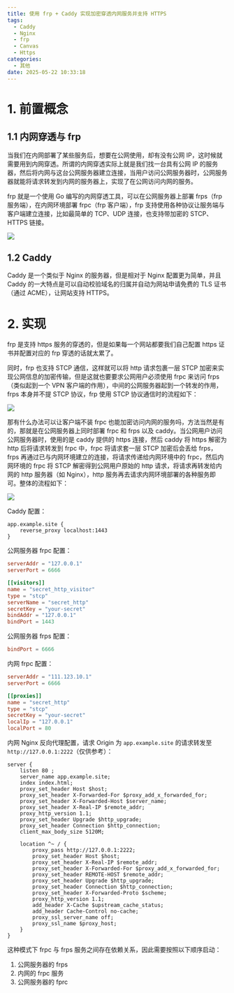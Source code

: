 ```yaml
---
title: 使用 frp + Caddy 实现加密穿透内网服务并支持 HTTPS
tags:
  - Caddy
  - Nginx
  - frp
  - Canvas
  - Https
categories:
  - 其他
date: 2025-05-22 10:33:18
---
```

# 1. 前置概念

## 1.1 内网穿透与 frp

当我们在内网部署了某些服务后，想要在公网使用，却有没有公网 IP，这时候就需要用到内网穿透。所谓的内网穿透实际上就是我们找一台具有公网 IP 的服务器，然后将内网与这台公网服务器建立连接，当用户访问公网服务器时，公网服务器就能将请求转发到内网的服务器上，实现了在公网访问内网的服务。

frp 就是一个使用 Go 编写的内网穿透工具，可以在公网服务器上部署 frps（frp 服务端），在内网环境部署 frpc（frp 客户端），frp 支持使用各种协议让服务端与客户端建立连接，比如最简单的 TCP、UDP 连接，也支持带加密的 STCP、HTTPS 链接。

![](https://esunr-image-bed.oss-cn-beijing.aliyuncs.com/picgo/202505221059502.png)

## 1.2 Caddy

Caddy 是一个类似于 Nginx 的服务器，但是相对于 Nginx 配置更为简单，并且 Caddy 的一大特点是可以自动校验域名的归属并自动为网站申请免费的 TLS 证书（通过 ACME），让网站支持 HTTPS。

# 2. 实现

frp 是支持 https 服务的穿透的，但是如果每一个网站都要我们自己配置 https 证书并配置对应的 frp 穿透的话就太累了。

同时，frp 也支持 STCP 通信，这样就可以将 http 请求包裹一层 STCP 加密来实现公网信息的加密传输，但是这就也要要求公网用户必须使用 frpc 来访问 frps（类似起到一个 VPN 客户端的作用），中间的公网服务器起到一个转发的作用，frps 本身并不提 STCP 协议，frp 使用 STCP 协议通信时的流程如下：

![](https://esunr-image-bed.oss-cn-beijing.aliyuncs.com/picgo/202505221142458.png)

那有什么办法可以让客户端不装 frpc 也能加密访问内网的服务吗，方法当然是有的，那就是在公网服务器上同时部署 frpc 和 frps 以及 caddy。当公网用户访问公网服务器时，使用的是 caddy 提供的 https 连接，然后 caddy 将 https 解密为 http 后将请求转发到 frpc 中，frpc 将请求套一层 STCP 加密后会丢给 frps，frps 再通过已与内网环境建立的连接，将请求传递给内网环境中的 frpc，然后内网环境的 frpc 将 STCP 解密得到公网用户原始的 http 请求，将请求再转发给内网的 http 服务器（如 Nginx），http 服务再去请求内网环境部署的各种服务即可。整体的流程如下：

![](https://esunr-image-bed.oss-cn-beijing.aliyuncs.com/picgo/202505221349091.png)

Caddy 配置：

```
app.example.site {
    reverse_proxy localhost:1443
}
```

公网服务器 frpc 配置：

```toml
serverAddr = "127.0.0.1"
serverPort = 6666

[[visitors]]
name = "secret_http_visitor"
type = "stcp"
serverName = "secret_http"
secretKey = "your-secret"
bindAddr = "127.0.0.1"
bindPort = 1443
```

公网服务器 frps 配置：

```toml
bindPort = 6666
```

内网 frpc 配置：

```toml
serverAddr = "111.123.10.1"
serverPort = 6666

[[proxies]]
name = "secret_http"
type = "stcp"
secretKey = "your-secret"
localIp = "127.0.0.1"
localPort = 80
```

内网 Nginx 反向代理配置，请求 Origin 为 `app.example.site` 的请求转发至 `http://127.0.0.1:2222`（仅供参考）：

```
server {
    listen 80 ; 
    server_name app.example.site; 
    index index.html; 
    proxy_set_header Host $host; 
    proxy_set_header X-Forwarded-For $proxy_add_x_forwarded_for; 
    proxy_set_header X-Forwarded-Host $server_name; 
    proxy_set_header X-Real-IP $remote_addr; 
    proxy_http_version 1.1; 
    proxy_set_header Upgrade $http_upgrade; 
    proxy_set_header Connection $http_connection; 
    client_max_body_size 5120M;
    
    location ^~ / {
	    proxy_pass http://127.0.0.1:2222; 
	    proxy_set_header Host $host; 
	    proxy_set_header X-Real-IP $remote_addr; 
	    proxy_set_header X-Forwarded-For $proxy_add_x_forwarded_for; 
	    proxy_set_header REMOTE-HOST $remote_addr; 
	    proxy_set_header Upgrade $http_upgrade; 
	    proxy_set_header Connection $http_connection; 
	    proxy_set_header X-Forwarded-Proto $scheme; 
	    proxy_http_version 1.1; 
	    add_header X-Cache $upstream_cache_status; 
	    add_header Cache-Control no-cache; 
	    proxy_ssl_server_name off; 
	    proxy_ssl_name $proxy_host; 
	}
}
```

这种模式下 frpc 与 frps 服务之间存在依赖关系，因此需要按照以下顺序启动：

1. 公网服务器的 frps
2. 内网的 frpc 服务
3. 公网服务器的 fprc
